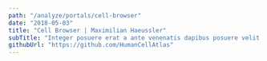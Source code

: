 ```yaml
---
path: "/analyze/portals/cell-browser"
date: "2018-05-03"
title: "Cell Browser | Maximilian Haeussler"
subTitle: "Integer posuere erat a ante venenatis dapibus posuere velit aliquet. Donec id elit non mi porta gravida at eget metus. Cras mattis consectetur purus sit amet fermentum. Aenean eu leo quam. Pellentesque ornare."
githubUrl: "https://github.com/HumanCellAtlas"
---
```



